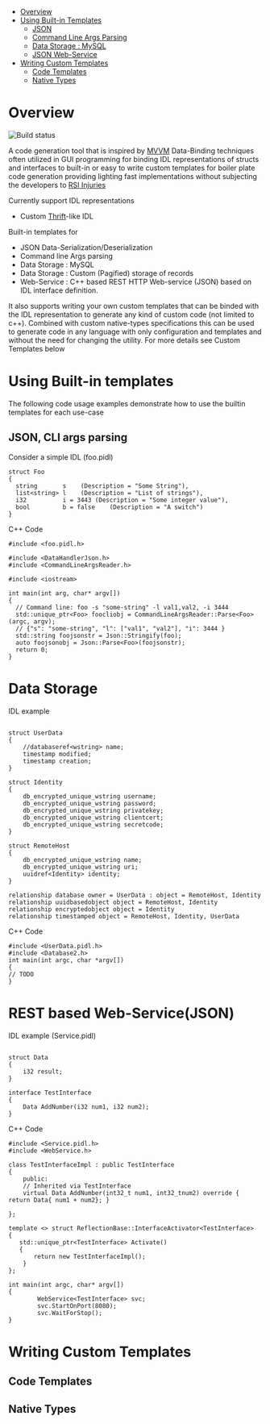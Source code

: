 - [Overview](#overview)
- [Using Built-in Templates](#using-built-in-templates)
	- [JSON](#json-cli-args-parsing)
	- [Command Line Args Parsing](#json-cli-args-parsing)
	- [Data Storage : MySQL](#data-storage)
	- [JSON Web-Service](#rest-based-web-servicejson)
- [Writing Custom Templates](#writing-custom-templates)
	- [Code Templates](#code-templates)
	- [Native Types](#native-types)

# Overview

![Build status](https://dev.azure.com/ankurverma0037/ankurverma/_apis/build/status/ankurverma85.stencil)

A code generation tool that is inspired by [MVVM](https://en.wikipedia.org/wiki/Model%E2%80%93view%E2%80%93viewmodel) Data-Binding techniques often utilized in GUI programming for binding IDL representations of structs and interfaces to built-in or easy to write custom templates for boiler plate code generation providing lighting fast implementations without subjecting the developers to [RSI Injuries](https://en.wikipedia.org/wiki/Repetitive_strain_injury)

Currently support IDL representations 

* Custom [Thrift](https://en.wikipedia.org/wiki/Apache_Thrift)-like IDL 

Built-in templates for

* JSON Data-Serialization/Deserialization
* Command line Args parsing 
* Data Storage : MySQL
* Data Storage : Custom (Pagified) storage of records
* Web-Service : C++ based REST HTTP Web-service (JSON) based on IDL interface definition. 

It also supports writing your own custom templates that can be binded with the IDL representation to generate any kind of custom code (not limited to c++). Combined with custom native-types specifications this can be used to generate code in any language with only configuration and templates and without the need for changing the utility. 
For more details see Custom Templates below


# Using Built-in templates

The following code usage examples demonstrate how to use the builtin templates for each use-case

## JSON, CLI args parsing
Consider a simple IDL (foo.pidl)
```
struct Foo 
{
  string       s	(Description = "Some String"),
  list<string> l	(Description = "List of strings"),
  i32          i = 3443	(Description = "Some integer value"),
  bool         b = false	(Description = "A switch")
}
```
C++ Code
```
#include <foo.pidl.h>

#include <DataHandlerJson.h>
#include <CommandLineArgsReader.h>

#include <iostream>

int main(int arg, char* argv[])
{
  // Command line: foo -s "some-string" -l val1,val2, -i 3444
  std::unique_ptr<Foo> foocliobj = CommandLineArgsReader::Parse<Foo>(argc, argv);
  // {"s": "some-string", "l": ["val1", "val2"], "i": 3444 }
  std::string foojsonstr = Json::Stringify(foo);
  auto foojsonobj = Json::Parse<Foo>(foojsonstr);
  return 0;
}

```

# Data Storage

IDL example
```

struct UserData
{
    //databaseref<wstring> name;
    timestamp modified;
    timestamp creation;
}

struct Identity
{
    db_encrypted_unique_wstring username;
    db_encrypted_unique_wstring password;
    db_encrypted_unique_wstring privatekey;
    db_encrypted_unique_wstring clientcert;
    db_encrypted_unique_wstring secretcode;
}

struct RemoteHost
{
    db_encrypted_unique_wstring name;
    db_encrypted_unique_wstring uri;
    uuidref<Identity> identity;
}

relationship database owner = UserData : object = RemoteHost, Identity
relationship uuidbasedobject object = RemoteHost, Identity
relationship encryptedobject object = Identity
relationship timestamped object = RemoteHost, Identity, UserData
```
C++ Code
```
#include <UserData.pidl.h>
#include <Database2.h>
int main(int argc, char *argv[])
{
// TODO
}
```

# REST based Web-Service(JSON)
IDL example (Service.pidl)
```

struct Data
{
	i32 result;
}

interface TestInterface
{
	Data AddNumber(i32 num1, i32 num2);
}

```
C++ Code
```
#include <Service.pidl.h>
#include <WebService.h>

class TestInterfaceImpl : public TestInterface
{
    public:
    // Inherited via TestInterface
    virtual Data AddNumber(int32_t num1, int32_tnum2) override { return Data{ num1 + num2}; }

};

template <> struct ReflectionBase::InterfaceActivator<TestInterface>
{
   std::unique_ptr<TestInterface> Activate()
   {
       return new TestInterfaceImpl();
    }
};

int main(int argc, char* argv[])
{
        WebService<TestInterface> svc;
        svc.StartOnPort(8080);
        svc.WaitForStop();
}
```
# Writing Custom Templates

## Code Templates

## Native Types
